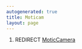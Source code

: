 ```yaml
---
autogenerated: true
title: Moticam
layout: page
---
```


1.  REDIRECT [MoticCamera](MoticCamera "wikilink")
